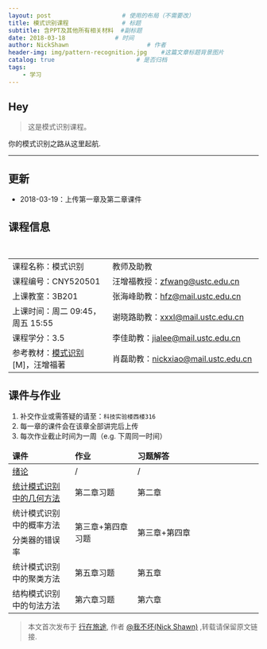 ```yaml
---
layout: post                    # 使用的布局（不需要改）
title: 模式识别课程               # 标题 
subtitle: 含PPT及其他所有相关材料  #副标题
date: 2018-03-18              # 时间
author: NickShawn                      # 作者
header-img: img/pattern-recognition.jpg    #这篇文章标题背景图片
catalog: true                       # 是否归档
tags:
    - 学习
---
```


## Hey
>这是模式识别课程。

你的模式识别之路从这里起航.
***

## 更新
* 2018-03-19：上传第一章及第二章课件


## 课程信息
<table class="table table-striped table-bordered text-center">
    <tbody>
        <tr>
            <td width="40%">课程名称：模式识别</a>
            </td>
            <td>教师及助教</td>
        </tr>
        <tr>
            <td>课程编号：CNY520501</td>
            <td>汪增福教授：<a title="" href="mailto:zfwang@ustc.edu.cn">zfwang@ustc.edu.cn</a></td>
        </tr>
        <tr>
            <td>上课教室：3B201</td>
            <td>张海峰助教：<a title="" href="mailto:hfz@ustc.edu.cn">hfz@mail.ustc.edu.cn</a></td>
        </tr>
        <tr>
            <td>上课时间：周二 09:45，周五 15:55</td>
            <td>谢晓路助教：<a title="" href="mailto:xxxl@mail.ustc.edu.cn">xxxl@mail.ustc.edu.cn</a></td>
        </tr>
        <tr>
            <td>课程学分：3.5</td>
            <td>李佳助教：<a title="" href="mailto:jialee@mail.ustc.edu.cn">jialee@mail.ustc.edu.cn</a></td>
        </tr>
        <tr>
            <td>参考教材：<a title="模式识别" href="http://item.jd.com/10339634.html" target="_blank">模式识别</a>[M]，汪增福著</td>
            <td>肖磊助教：<a title="" href="mailto:nickxiao@mail.ustc.edu.cn">nickxiao@mail.ustc.edu.cn</a></td>
        </tr>
    </tbody>
</table>


## 课件与作业
1. 补交作业或需答疑的请至：`科技实验楼西楼316`
2. 每一章的课件会在该章全部讲完后上传
3. 每次作业截止时间为一周（e.g. 下周同一时间）
<table class="table table-hover table-bordered text-center" >
    <thead>
        <tr class="active">
            <td width="25%"><span style="font-weight: bold;">课件</span></td>
            <td width="25%"><span style="font-weight: bold;">作业</span></td>
            <td><span style="font-weight: bold;">习题解答</span></td>
        </tr>
    </thead>
    <tbody>
        <tr>
            <td><a href="files/chapter1.pdf">绪论</a></td>
            <td>/</td>
            <td>/</td>
        </tr>
        <tr>
            <td rowspan="1" style="vertical-align:middle"><a href="files/chapter2.pdf">统计模式识别中的几何方法</a></td>
            <td rowspan="1" style="vertical-align:middle">第二章习题</td>
            <td rowspan="1" style="vertical-align:middle">第二章</td>
        </tr>
        <tr>
            <td rowspan="1" style="vertical-align:middle">统计模式识别中的概率方法</td>
            <td rowspan="2" style="vertical-align:middle">第三章+第四章习题</td>
            <td rowspan="2" style="vertical-align:middle">第三章+第四章</td>
        </tr>
        <tr>
            <td>分类器的错误率</td>
        </tr>
        <tr>
            <td rowspan="1" style="vertical-align:middle">统计模式识别中的聚类方法</td>
            <td rowspan="1" style="vertical-align:middle">第五章习题</td>
            <td rowspan="1" style="vertical-align:middle">第五章</td>
        </tr>
        <tr>
            <td rowspan="1" style="vertical-align:middle">结构模式识别中的句法方法</td>
            <td rowspan="1" style="vertical-align:middle">第六章习题</td>
            <td rowspan="1" style="vertical-align:middle">第六章</td>
        </tr>
    </tbody>
</table>


> 本文首次发布于 [行在旅途](http://nickshawn.github.io), 作者 [@我不坏(Nick Shawn)](http://github.com/NickShawn) ,转载请保留原文链接.
